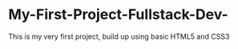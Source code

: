 # My-First-Project-Fullstack-Dev-
This is my very first project, build up using basic HTML5 and CSS3
